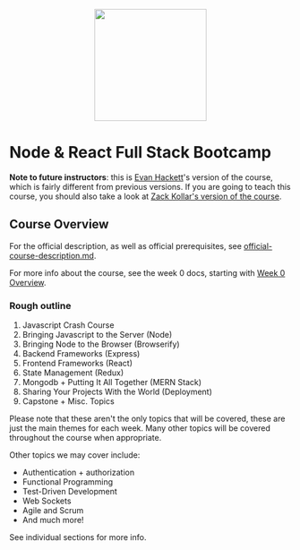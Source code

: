 <p align="center">
  <img width="200px" src="https://pdxcodeguild.com/static/img/pdxcglogo.svg">
</p>

# Node & React Full Stack Bootcamp

**Note to future instructors**: this is [Evan Hackett](https://github.com/evanhackett)'s version of the course, which is fairly different from previous versions. If you are going to teach this course, you should also take a look at [Zack Kollar's version of the course](https://github.com/PdxCodeGuild/AdvancedJavascriptCourse).


## Course Overview

For the official description, as well as official prerequisites, see [official-course-description.md](./official-course-description.md).

For more info about the course, see the week 0 docs, starting with [Week 0 Overview](./week-0/week-0-overview.md).

### Rough outline

1. Javascript Crash Course
2. Bringing Javascript to the Server (Node)
3. Bringing Node to the Browser (Browserify)
4. Backend Frameworks (Express)
5. Frontend Frameworks (React)
6. State Management (Redux)
7. Mongodb + Putting It All Together (MERN Stack)
8. Sharing Your Projects With the World (Deployment)
9. Capstone + Misc. Topics

Please note that these aren't the only topics that will be covered, these are just the main themes for each week. Many other topics will be covered throughout the course when appropriate.

Other topics we may cover include:

* Authentication + authorization
* Functional Programming
* Test-Driven Development
* Web Sockets
* Agile and Scrum
* And much more!

See individual sections for more info.
